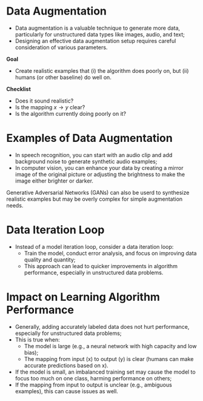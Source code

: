 # Data Augmentation

 - Data augmentation is a valuable technique to generate more data, particularly for unstructured data types like images, audio, and text;
 - Designing an effective data augmentation setup requires careful consideration of various parameters.

**Goal**
 
 - Create realistic examples that (i) the algorithm does poorly on, but (ii) humans (or other baseline) do well on.

**Checklist**

 - Does it sound realistic?
 - Is the mapping $x \rightarrow y$ clear?
 - Is the algorithm currently doing poorly on it?

# Examples of Data Augmentation

 - In speech recognition, you can start with an audio clip and add background noise to generate synthetic audio examples;
 - In computer vision, you can enhance your data by creating a mirror image of the original picture or adjusting the brightness to make the image either brighter or darker.

Generative Adversarial Networks (GANs) can also be userd to synthesize realistic examples but may be overly complex for simple augmentation needs.
  
# Data Iteration Loop

 - Instead of a model iteration loop, consider a data iteration loop:
     - Train the model, conduct error analysis, and focus on improving data quality and quantity;
     - This approach can lead to quicker improvements in algorithm performance, especially in unstructured data problems.

# Impact on Learning Algorithm Performance

 - Generally, adding accurately labeled data does not hurt performance, especially for unstructured data problems;
 - This is true when:
    - The model is large (e.g., a neural network with high capacity and low bias);
    - The mapping from input (x) to output (y) is clear (humans can make accurate predictions based on x).
  - If the model is small, an imbalanced training set may cause the model to focus too much on one class, harming performance on others;
  - If the mapping from input to output is unclear (e.g., ambiguous examples), this can cause issues as well.